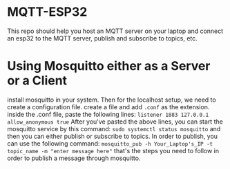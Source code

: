 # MQTT-ESP32
This repo should help you host an MQTT server on your laptop and connect an esp32 to the MQTT server, publish and subscribe to topics, etc.

# Using Mosquitto either as a Server or a Client

install mosquitto in your system.
Then for the localhost setup, we need to create a configuration file. create a file and add `.conf` as the extension.
inside the .conf file, paste the following lines:
```listener 1883 127.0.0.1```
```allow_anonymous true```
After you've pasted the above lines, you can start the mosquitto service by this command:
```sudo systemctl status mosquitto```
and then you can either publish or subscribe to topics. 
In order to publish, you can use the following command:
```mosquitto_pub -h Your_Laptop's_IP -t topic_name -m "enter message here"```
that's the steps you need to follow in order to publish a message through mosquitto.
